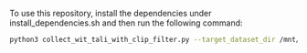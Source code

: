 
To use this repository, install the dependencies under install_dependencies.sh and then run the following command:

```bash
python3 collect_wit_tali_with_clip_filter.py --target_dataset_dir /mnt/data/tali-wit-2.1/ --res 360p --num_workers 32 --sleep_duration 0.1 --pool_type Process --starting 0 --ending 1000000 --clip_cutoff 0.3 --wit_cache_dir /mnt/data/wit/
```
